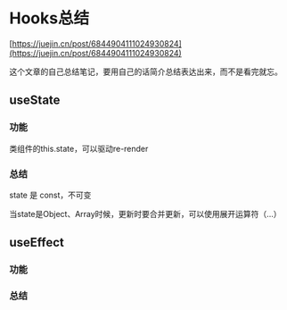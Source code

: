 # Hooks总结

[https://juejin.cn/post/6844904111024930824](https://juejin.cn/post/6844904111024930824)

这个文章的自己总结笔记，要用自己的话简介总结表达出来，而不是看完就忘。

## useState

### 功能

类组件的this.state，可以驱动re-render

### 总结

state 是 const，不可变

当state是Object、Array时候，更新时要合并更新，可以使用展开运算符（...）

## useEffect

### 功能



### 总结